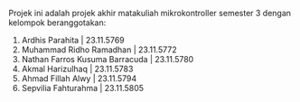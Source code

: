Projek ini adalah projek akhir matakuliah mikrokontroller semester 3 dengan kelompok beranggotakan:
1. Ardhis Parahita                 |   23.11.5769
2. Muhammad Ridho Ramadhan         |   23.11.5772
3. Nathan Farros Kusuma Barracuda  |   23.11.5780
4. Akmal Harizulhaq                |   23.11.5783
5. Ahmad Fillah Alwy               |   23.11.5794
6. Sepvilia Fahturahma             |   23.11.5805

